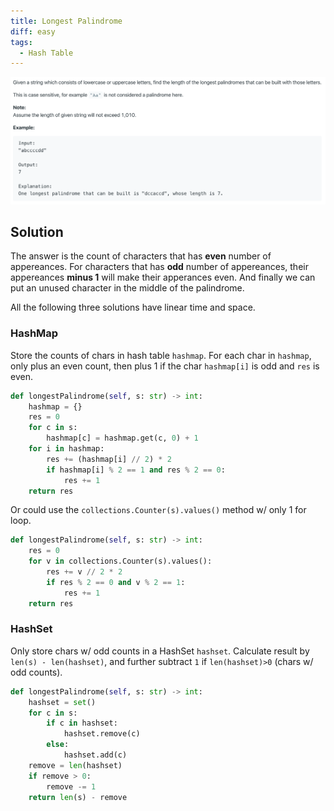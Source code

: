 ```yaml
---
title: Longest Palindrome
diff: easy
tags:
  - Hash Table
---
```


<img class="medium-zoom" src="/algo/longest-palindrome.png" alt="https://leetcode.com/problems/longest-palindrome">

## Solution

The answer is the count of characters that has **even** number of appereances. For characters that has **odd** number of appereances, their appereances **minus 1** will make their apperances even. And finally we can put an unused character in the middle of the palindrome.

All the following three solutions have linear time and space.

### HashMap

Store the counts of chars in hash table `hashmap`. For each char in `hashmap`, only plus an even count, then plus 1 if the char `hashmap[i]` is odd and `res` is even.

```py
def longestPalindrome(self, s: str) -> int:
    hashmap = {}
    res = 0
    for c in s:
        hashmap[c] = hashmap.get(c, 0) + 1
    for i in hashmap:
        res += (hashmap[i] // 2) * 2
        if hashmap[i] % 2 == 1 and res % 2 == 0:
            res += 1
    return res
```

Or could use the `collections.Counter(s).values()` method w/ only 1 for loop.

```py
def longestPalindrome(self, s: str) -> int:
    res = 0
    for v in collections.Counter(s).values():
        res += v // 2 * 2
        if res % 2 == 0 and v % 2 == 1:
            res += 1
    return res
```

### HashSet

Only store chars w/ odd counts in a HashSet `hashset`. Calculate result by `len(s) - len(hashset)`, and further subtract `1` if `len(hashset)>0` (chars w/ odd counts).

```py
def longestPalindrome(self, s: str) -> int:
    hashset = set()
    for c in s:
        if c in hashset:
            hashset.remove(c)
        else:
            hashset.add(c)
    remove = len(hashset)
    if remove > 0:
        remove -= 1
    return len(s) - remove
```
